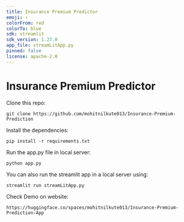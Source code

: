 ```yaml
---
title: Insurance Premium Predictor
emoji: ⚡
colorFrom: red
colorTo: blue
sdk: streamlit
sdk_version: 1.27.0
app_file: streamLitApp.py
pinned: false
license: apache-2.0
---
```


# Insurance Premium Predictor

Clone this repo:
```
git clone https://github.com/mohitnilkute013/Insurance-Premium-Prediction
```

Install the dependencies:
```
pip install -r requirements.txt
```

Run the app.py file in local server:
```
python app.py
```

You can also run the streamlit app in a local server using:
```
streamlit run streamLitApp.py
```

Check Demo on website:
```
https://huggingface.co/spaces/mohitnilkute013/Insurance-Premium-Prediction-App
```
